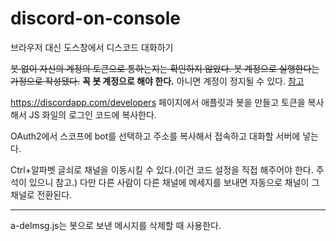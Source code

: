# discord-on-console
브라우저 대신 도스창에서 디스코드 대화하기

~~봇 없이 자신의 계정의 토큰으로 통하는지는 확인하지 않았다. 봇 계정으로 실행한다는 가정으로 작성됐다.~~ **꼭 봇 계정으로 해야 한다.** 아니면 계정이 정지될 수 있다. [참고](https://support.discordapp.com/hc/en-us/articles/115002192352-Automated-user-accounts-self-bots-)
 
https://discordapp.com/developers 페이지에서 애플릿과 봇을 만들고 토큰을 복사해서 JS 화일의 로그인 코드에 복사한다.

OAuth2에서 스코프에 bot를 선택하고 주소를 복사해서 접속하고 대화할 서버에 넣는다.

Ctrl+알파벳 글쇠로 채널을 이동시킬 수 있다.(이건 코드 설정을 직접 해주어야 한다. 주석이 있으니 참고.) 다만 다른 사람이 다른 채널에 메세지를 보내면 자동으로 채널이 그 채널로 전환된다.

- - -

a-delmsg.js는 봇으로 보낸 메시지를 삭제할 때 사용한다.

